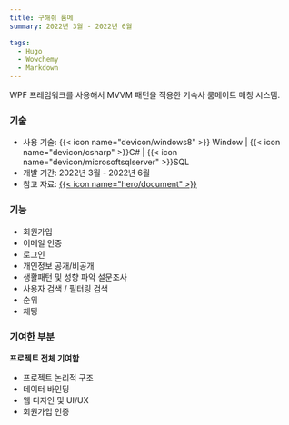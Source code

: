 ```yaml
---
title: 구해줘 룸메
summary: 2022년 3월 - 2022년 6월

tags:
  - Hugo
  - Wowchemy
  - Markdown
---
```


WPF 프레임워크를 사용해서 MVVM 패턴을 적용한 기숙사 룸메이트 매칭 시스템.

### 기술

- 사용 기술: {{< icon name="devicon/windows8" >}} Window | {{< icon name="devicon/csharp" >}}C# | {{< icon name="devicon/microsoftsqlserver" >}}SQL
- 개발 기간: 2022년 3월 - 2022년 6월
- 참고 자료: [{{< icon name="hero/document" >}}](/uploads/FindRoommate_Report.pdf)

### 기능

- 회원가입
- 이메일 인증
- 로그인
- 개인정보 공개/비공개
- 생활패턴 및 성향 파악 설문조사
- 사용자 검색 / 필터링 검색
- 순위
- 채팅

### 기여한 부분

**프로젝트 전체 기여함**

- 프로젝트 논리적 구조
- 데이터 바인딩
- 웹 디자인 및 UI/UX
- 회원가입 인증
